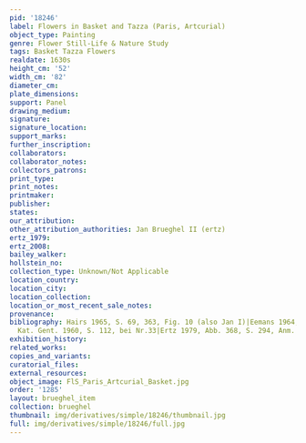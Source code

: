 ```yaml
---
pid: '18246'
label: Flowers in Basket and Tazza (Paris, Artcurial)
object_type: Painting
genre: Flower Still-Life & Nature Study
tags: Basket Tazza Flowers
realdate: 1630s
height_cm: '52'
width_cm: '82'
diameter_cm: 
plate_dimensions: 
support: Panel
drawing_medium: 
signature: 
signature_location: 
support_marks: 
further_inscription: 
collaborators: 
collaborator_notes: 
collectors_patrons: 
print_type: 
print_notes: 
printmaker: 
publisher: 
states: 
our_attribution: 
other_attribution_authorities: Jan Brueghel II (ertz)
ertz_1979: 
ertz_2008: 
bailey_walker: 
hollstein_no: 
collection_type: Unknown/Not Applicable
location_country: 
location_city: 
location_collection: 
location_or_most_recent_sale_notes: 
provenance: 
bibliography: Hairs 1965, S. 69, 363, Fig. 10 (also Jan I)|Eemans 1964, 48, Abb. 49|Ausst.
  Kat. Gent. 1960, S. 112, bei Nr.33|Ertz 1979, Abb. 368, S. 294, Anm. 387.
exhibition_history: 
related_works: 
copies_and_variants: 
curatorial_files: 
external_resources: 
object_image: FlS_Paris_Artcurial_Basket.jpg
order: '1285'
layout: brueghel_item
collection: brueghel
thumbnail: img/derivatives/simple/18246/thumbnail.jpg
full: img/derivatives/simple/18246/full.jpg
---
```

